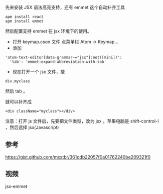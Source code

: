 先来安装 JSX 语法高亮支持，还有 emmet 这个自动补齐工具

```
apm install react
apm install emmet
```
然后配置支持 emmet 在 jsx 环境下的使用。

* 打开 keymap.cson 文件
点菜单栏 Atom -> Keymap…
* 添加

```
'atom-text-editor[data-grammar~="jsx"]:not([mini])':
  'tab': 'emmet:expand-abbreviation-with-tab'
```
* 现在打开一个 jsx 文件，敲
```
div.myclass
```
然后 tab 。

就可以补齐成

```
<div className="myclass"></div>
```
注意：打开 js 文件后，先要把文件类型，改为 jsx 。苹果电脑是 shift-control-l ，然后选择 jsx(Javascript)

## 参考

https://gist.github.com/mxstbr/361ddb22057f0a01762240be209321f0


## 视频

jsx-emmet

